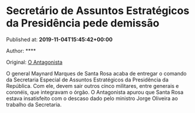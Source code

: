 
# Secretário de Assuntos Estratégicos da Presidência pede demissão

Published at: **2019-11-04T15:45:42+00:00**

Author: ****

Original: [O Antagonista](https://www.oantagonista.com/brasil/secretario-de-assuntos-estrategicos-da-presidencia-pede-demissao/)

O general Maynard Marques de Santa Rosa acaba de entregar o comando da Secretaria Especial de Assuntos Estratégicos da Presidência da República.
Com ele, devem sair outros cinco militares, entre generais e coronéis, que integravam o órgão.
O Antagonista apurou que Santa Rosa estava insatisfeito com o descaso dado pelo ministro Jorge Oliveira ao trabalho da Secretaria.
